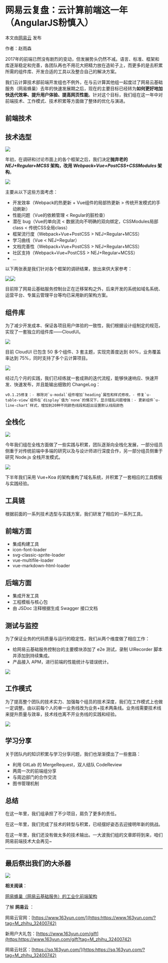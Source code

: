 # 网易云复盘：云计算前端这一年（AngularJS粉慎入）

本文由[网易云](https:https://www.163yun.com/?tag=M_zhihu_32400742) 发布

作者：赵雨森

2017年的前端已然没有剧烈的变动，但发展势头仍然不减。语言、标准、框架和库逐渐稳定和完善，各团队再也不用花大把精力放在造轮子上，而更多的是去积累所需的组件库、开发合适的工具以及整合自己的解决方案。

我们云计算技术部前端开发组也不例外，在与云计算其他组一起度过了网易云基础服务（网易蜂巢）去年的快速发展期之后，现在的主要目标已经转为**如何更好地加快迭代效率、提升用户体验、提高网页性能**。针对这个目标，我们组在这一年中对前端技术、工作模式、技术积累等方面做了整体的优化与演进。

## 前端技术

## 技术选型

![](https://pic3.zhimg.com/v2-bf11c774c4a8877df38b08083041f3d5_b.jpg)

年初，在调研和讨论市面上的各个框架之后，我们决定**抛弃老的 _NEJ+Regular+MCSS_ 架构，改用 _Webpack+Vue+PostCSS+CSSModules_ 架构**。

![](https://pic4.zhimg.com/v2-3b49f4a6a8f0470862c68cd6fa1f0f41_b.jpg)

主要从以下这些方面考虑：

*   开发效率（Webpack的热更新 + Vue组件的局部热更新 > 传统开发模式的手动刷新）
*   性能问题（Vue的依赖管理 < Regular的脏检查）
*   潜在 bug（Vue的单向流 < 数据流向不明确的双向绑定，CSSModules局部class < 传统CSS全局class）
*   框架流行度（Webpack+Vue+PostCSS > NEJ+Regular+MCSS）
*   学习曲线（Vue < NEJ+Regular）
*   文档完善性（Webpack+Vue+PostCSS > NEJ+Regular+MCSS）
*   社区支持（Webpack+Vue+PostCSS > NEJ+Regular+MCSS）
*   ...

以下两张表是我们针对各个框架的调研结果，放出来供大家参考：

![](https://pic4.zhimg.com/v2-e752fec5ce87a5073afbf7c0bcaf165f_b.jpg)![](https://pic3.zhimg.com/v2-4b1597663b187086887f73b2b1d913ab_b.jpg)

目前除了网易云基础服务控制台正在迁移架构之外，后来开发的系统如域名系统、运营平台、专属云管理平台等均已采用新的架构方案。

## 组件库

为了减少开发成本、保证各项目用户体验的一致性，我们根据设计组制定的规范，实现了一套独立的组件库——CloudUI。

![](https://pic2.zhimg.com/v2-d675e30d2657fae739db130d58dc0e8e_b.jpg)

目前 CloudUI 已包含 50 多个组件、3 套主题，实现完善度达到 80%，业务覆盖率达到 75%，同时支持了多个云计算项目。

![](https://pic4.zhimg.com/v2-ed5f2ce2d369d4e420a524b70820332b_b.jpg)

经过几个月的实践，我们已经练就一套成熟的迭代流程，能够快速响应、快速开发、快速发布，并且能输出细致的 ChangeLog：

<div>

    v0.1.25修复：- 移除对`u-modal`组件增加`heading`属性和样式修改，- 修复`u-table-view`组件在`display`值为`none`的情况下，显示错乱问题增强：- 更新组件`u-line-chart`样式，增加到20种不同颜色线段和超出设置默认线段颜色

</div>

## 全栈化

![](https://pic4.zhimg.com/v2-96635c917f3d56bb3fcd7736bae67dc1_b.jpg)

今年我们组在全栈方面做了一些实践与积累，团队逐渐向全栈化发展，一部分组员侧重于对传统前端中多端的研究以及与设计师进行深度合作，另一部分组员侧重于研究 Node.js 全栈开发模式。

![](https://pic3.zhimg.com/v2-d806a3d7e2a42734831ea1e10b45b441_b.jpg)

下半年我们采用 Vue+Koa 的架构重构了域名系统，并积累了一套相应的工具模板与实践经验。

## 工具链

根据前面的一系列技术选型与实践方案，我们研发了相应的一系列工具。

## 前端方面

*   集成构建工具
*   icon-font-loader
*   svg-classic-sprite-loader
*   vue-multifile-loader
*   vue-markdown-html-loader

## 后端方面

*   集成开发工具
*   工程模板与核心包
*   由 JSDoc 注释根据生成 Swagger 接口文档

## 测试与监控

为了保证业务的代码质量与运行的稳定性，我们从两个维度做了相应工作：

*   给网易云基础服务控制台的主要模块添加了 e2e 测试，录制 UIRecorder 脚本并添加到持续集成。
*   产品接入 APM，进行前端的性能统计与错误统计。

![](https://pic3.zhimg.com/v2-78d8b4137a9eb6dc6169114ffb9d908c_b.jpg)

## 工作模式

为了提高整个团队的技术实力、加强每个组员的技术深度，我们在工作模式上也做一定调整。由以前每个人的单一业务线改为业务+技术两条线。业务线需要技术线来提升质量与效率，技术线也离不开业务线的实践和经验。

![](https://pic4.zhimg.com/v2-6278e60f59d743848b30a575e1ade214_b.jpg)

## 学习分享

关于团队内的知识积累与学习分享问题，我们也渐渐摸出了一些套路：

*   利用 GitLab 的 MergeRequest，双人结队 CodeReview
*   两周一次的前端组分享
*   与周边部门的合作交流
*   图书管理机制

## 总结

在这一年里，我们组承担了不少项目，肩负了更多的责任。

在这一年里，我们完成了技术的转型与积累，已经摆好姿态去迎接明年新的挑战。

在这一年里，我们还没有做太多的技术输出。一大波我们组的文章即将到来，咱们网易前端技术大会再见~

* * *

## 最后祭出我们的大杀器

![](https://pic2.zhimg.com/v2-43f548e29cf26033b730c7e0357314a2_b.jpg)

**相关阅读**：

[网易蜂巢（网易云基础服务）的工业化前端架构](https:http://blog.163yun.com/archives/759)

了解 **网易云** ：

网易云官网：[https://www.163yun.com/](https:https://www.163yun.com/?tag=M_zhihu_32400742)

新用户大礼包：[https://www.163yun.com/gift](https:https://www.163yun.com/gift?tag=M_zhihu_32400742)

网易云社区：[https://sq.163yun.com/](https:https://sq.163yun.com/?tag=M_zhihu_32400742)